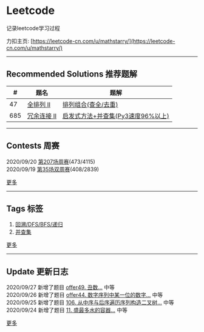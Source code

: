 # Leetcode
记录leetcode学习过程 

力扣主页: [https://leetcode-cn.com/u/mathstarry/](https://leetcode-cn.com/u/mathstarry/)

---
## Recommended Solutions 推荐题解
| # | 题名 | 题解 |
| -- | -- | -- |
| 47 | [全排列 II](https://github.com/Mathstarry/Leetcode/tree/master/problems/0047_permuteUnique) | [排列组合(查全/去重)](https://github.com/Mathstarry/Leetcode/blob/master/problems/0047_permuteUnique/ideas.md) |
| 685 | [冗余连接 II](https://github.com/Mathstarry/Leetcode/tree/master/problems/0685_findRedundantDirectedConnection) | [启发式方法+并查集(Py3速度96%以上)](https://leetcode-cn.com/problems/redundant-connection-ii/solution/qi-fa-shi-fang-fa-bing-cha-ji-py3su-du-96yi-shang-/) |

---

## Contests 周赛
2020/09/20 [第207场周赛](https://github.com/Mathstarry/Leetcode/blob/master/contests/overview/weekly/weekly_207.md)(473/4115)  
2020/09/19 [第35场双周赛](https://github.com/Mathstarry/Leetcode/blob/master/contests/overview/biweekly/biweekly_035.md)(408/2839)

[更多](https://github.com/Mathstarry/Leetcode/blob/master/contests/overview/README.md)

---
## Tags 标签
1. [回溯/DFS/BFS/递归](https://github.com/Mathstarry/Leetcode/tree/master/tags/trackback_DFS_BFS_recursion)  
2. [并查集](https://github.com/Mathstarry/Leetcode/blob/master/tags/unionfind/README.md)

[更多](https://github.com/Mathstarry/Leetcode/tree/master/tags)

---
## Update 更新日志
2020/09/27 新增了题目 [offer49. 丑数...](https://github.com/Mathstarry/Leetcode/tree/master/getOffer/offer49_nthUglyNumber) 中等  
2020/09/26 新增了题目 [offer44. 数字序列中某一位的数字...](https://github.com/Mathstarry/Leetcode/tree/master/getOffer/offer44_findNthDigit) 中等  
2020/09/25 新增了题目 [106. 从中序与后序遍历序列构造二叉树...](https://github.com/Mathstarry/Leetcode/tree/master/problems/0106_buildTree) 中等  
2020/09/24 新增了题目 [11. 盛最多水的容器...](https://github.com/Mathstarry/Leetcode/tree/master/problems/0011_maxArea) 中等  

[更多](https://github.com/Mathstarry/Leetcode/blob/master/UPDATE.md#Update)
